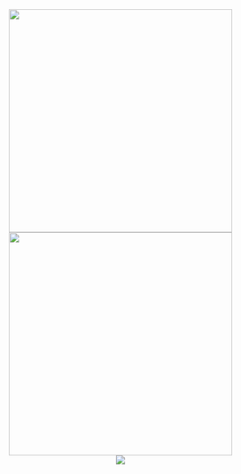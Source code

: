 <div align="center">
   <img width="400" src="https://github-readme-stats.vercel.app/api?username=arctozx&count_private=true&include_all_commits=true&show_icons=true&hide_border=true&title_color=58A6FF&icon_color=1F6FEB&text_color=C3D1D9&bg_color=0D1117" />
   <img width="400" src="https://github-readme-streak-stats.herokuapp.com/?user=arctozx&hide_border=true&show_icons=true&currStreakNum=58A6FF&sideNums=58A6FF&border=1F6FEB&currStreakLabel=C3D1D9&background=0D1117&sideLabels=C3D1D9&dates=58A6FF" />
</div>

<div align="center">  
 <img src="https://github-readme-stats.vercel.app/api/top-langs?username=arctozx&layout=compact&theme=onedark&hide_border=true&title_color=58A6FF&icon_color=1F6FEB&text_color=C3D1D9&bg_color=0D1117&hide=html,css"/>
</div>



